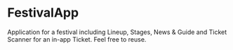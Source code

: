# FestivalApp

Application for a festival including Lineup, Stages, News & Guide and Ticket Scanner for an in-app Ticket.
Feel free to reuse.
